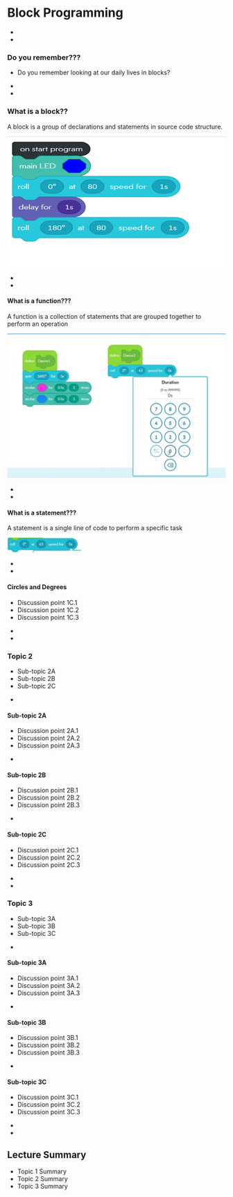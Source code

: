 # Block Programming





-
-

### Do you remember???
* Do you remember looking at our daily lives in blocks?

-
-

### What is a block??
<p fragment="fade-in"> A block is a group of declarations and statements in source code structure.</p>

<img src="img/sphero-block-code.png" height="300px">

-
-

#### What is a function???
<p fragment="fade-in"> A function is a collection of statements that are grouped together to perform an operation</p>

<img src="img/sphero-function.png">

-
-

#### What is a statement???
<p fragment="fade-in"> A statement is a single line of code to perform a specific task</p>

<img src="img/sphero-statement.png">

-
-

#### Circles and Degrees
* Discussion point 1C.1
* Discussion point 1C.2
* Discussion point 1C.3











-
-
### Topic 2
* Sub-topic 2A
* Sub-topic 2B
* Sub-topic 2C

-
#### Sub-topic 2A
* Discussion point 2A.1
* Discussion point 2A.2
* Discussion point 2A.3


-
#### Sub-topic 2B
* Discussion point 2B.1
* Discussion point 2B.2
* Discussion point 2B.3


-
#### Sub-topic 2C
* Discussion point 2C.1
* Discussion point 2C.2
* Discussion point 2C.3













-
-
### Topic 3
* Sub-topic 3A
* Sub-topic 3B
* Sub-topic 3C



-
#### Sub-topic 3A
* Discussion point 3A.1
* Discussion point 3A.2
* Discussion point 3A.3


-
#### Sub-topic 3B
* Discussion point 3B.1
* Discussion point 3B.2
* Discussion point 3B.3


-
#### Sub-topic 3C
* Discussion point 3C.1
* Discussion point 3C.2
* Discussion point 3C.3













-
-
## Lecture Summary
* Topic 1 Summary
* Topic 2 Summary
* Topic 3 Summary
